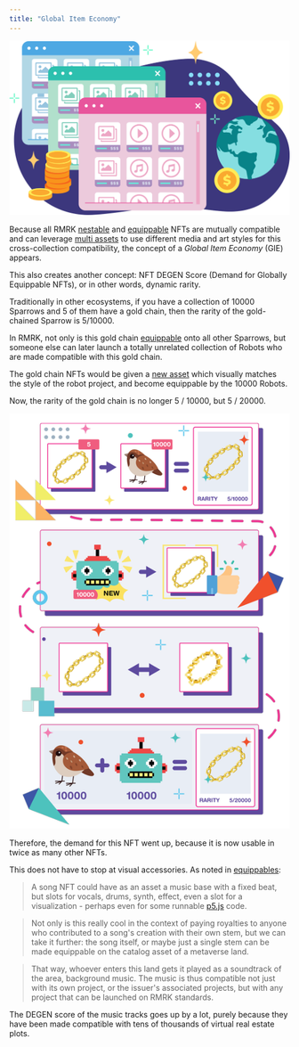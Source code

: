 ```yaml
---
title: "Global Item Economy"
---
```


![](../static/img/post_imgs/econ_02.png)

Because all RMRK [nestable](/lego1-nested) and [equippable](/lego25-equippable) NFTs are mutually
compatible and can leverage [multi assets](/lego2-multi-resource) to use different media and
art styles for this cross-collection compatibility, the concept of a _Global Item Economy_
(GIE) appears.

This also creates another concept: NFT DEGEN Score (Demand for Globally Equippable NFTs), or in
other words, dynamic rarity.

Traditionally in other ecosystems, if you have a collection of 10000 Sparrows and 5 of them have a
gold chain, then the rarity of the gold-chained Sparrow is 5/10000.

In RMRK, not only is this gold chain [equippable](/lego25-equippable) onto all other Sparrows, but
someone else can later launch a totally unrelated collection of Robots who are made compatible with
this gold chain.

The gold chain NFTs would be given a [new asset](/lego2-multi-resource) which visually matches
the style of the robot project, and become equippable by the 10000 Robots.

Now, the rarity of the gold chain is no longer 5 / 10000, but 5 / 20000.

![](../static/img/post_imgs/econ_01.png)

Therefore, the demand for this NFT went up, because it is now usable in twice as many other NFTs.

This does not have to stop at visual accessories. As noted in [equippables](/lego25-equippable):

> A song NFT could have as an asset a music base with a fixed beat, but slots for vocals, drums,
> synth, effect, even a slot for a visualization - perhaps even for some runnable
> [p5.js](https://p5js.org/) code.

> Not only is this really cool in the context of paying royalties to anyone who contributed to a
> song's creation with their own stem, but we can take it further: the song itself, or maybe just a
> single stem can be made equippable on the catalog asset of a metaverse land.

> That way, whoever enters this land gets it played as a soundtrack of the area, background music.
> The music is thus compatible not just with its own project, or the issuer's associated projects,
> but with any project that can be launched on RMRK standards.

The DEGEN score of the music tracks goes up by a lot, purely because they have been made compatible
with tens of thousands of virtual real estate plots.
